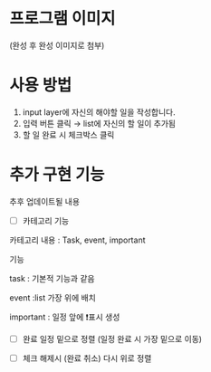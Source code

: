 # 프로그램 이미지

(완성 후 완성 이미지로 첨부)

# 사용 방법

1. input layer에 자신의 해야할 일을 작성합니다.
2. 입력 버튼 클릭 → list에 자신의  할 일이 추가됨
3. 할 일 완료 시 체크박스 클릭

# 추가 구현 기능

추후 업데이트될 내용

- [ ]  카테고리 기능

카테고리 내용 : Task, event, important

기능

task :  기본적 기능과 같음

event :list 가장 위에 배치

important : 일정 앞에 ❗표시 생성

- [ ]  완료 일정 밑으로 정렬 (일정 완료 시 가장 밑으로 이동)
- [ ]  체크 해제시 (완료 취소) 다시 위로 정렬

